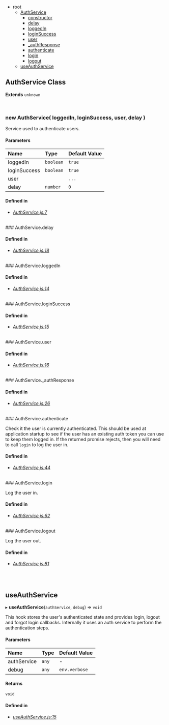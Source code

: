 - root
  - <a href="#authservice">AuthService</a>
    - <a href="#constructor">constructor</a>
    - <a href="#delay">delay</a>
    - <a href="#loggedin">loggedIn</a>
    - <a href="#loginsuccess">loginSuccess</a>
    - <a href="#user">user</a>
    - <a href="#_authresponse">_authResponse</a>
    - <a href="#authenticate">authenticate</a>
    - <a href="#login">login</a>
    - <a href="#logout">logout</a>
  - <a href="#useauthservice">useAuthService</a>


## AuthService Class

__Extends__
`unknown`


<br/>

### new AuthService( loggedIn, loginSuccess, user, delay )

Service used to authenticate users.




#### Parameters
| Name | Type | Default Value |
| :--- | :--- | :------------ |
| loggedIn | `boolean` | `true` |
| loginSuccess | `boolean` | `true` |
| user |  | `...` |
| delay | `number` | `0` |


#### Defined in
- *[AuthService.js:7](https://github.com/soulfresh/react-website-template/tree/master/src/services/auth/AuthService.js#L7)*

<br/>### AuthService.delay


#### Defined in
- *[AuthService.js:18](https://github.com/soulfresh/react-website-template/tree/master/src/services/auth/AuthService.js#L18)*

<br/>### AuthService.loggedIn


#### Defined in
- *[AuthService.js:14](https://github.com/soulfresh/react-website-template/tree/master/src/services/auth/AuthService.js#L14)*

<br/>### AuthService.loginSuccess


#### Defined in
- *[AuthService.js:15](https://github.com/soulfresh/react-website-template/tree/master/src/services/auth/AuthService.js#L15)*

<br/>### AuthService.user


#### Defined in
- *[AuthService.js:16](https://github.com/soulfresh/react-website-template/tree/master/src/services/auth/AuthService.js#L16)*

<br/>### AuthService._authResponse








#### Defined in
- *[AuthService.js:26](https://github.com/soulfresh/react-website-template/tree/master/src/services/auth/AuthService.js#L26)*

<br/>### AuthService.authenticate


Check it the user is currently authenticated.
This should be used at application startup to see
if the user has an existing auth token you can use
to keep them logged in. If the returned promise
rejects, then you will need to call `login` to
log the user in.






#### Defined in
- *[AuthService.js:44](https://github.com/soulfresh/react-website-template/tree/master/src/services/auth/AuthService.js#L44)*

<br/>### AuthService.login


Log the user in.






#### Defined in
- *[AuthService.js:62](https://github.com/soulfresh/react-website-template/tree/master/src/services/auth/AuthService.js#L62)*

<br/>### AuthService.logout


Log the user out.






#### Defined in
- *[AuthService.js:81](https://github.com/soulfresh/react-website-template/tree/master/src/services/auth/AuthService.js#L81)*

<br/><br/>
## useAuthService

  ▸ **useAuthService**(`authService`, `debug`) => `void`

This hook stores the user's authenticated state and provides
login, logout and forgot login callbacks. Internally it uses
an auth service to perform the authentication steps.




#### Parameters
| Name | Type | Default Value |
| :--- | :--- | :------------ |
| authService | `any` | *-* |
| debug | `any` | `env.verbose` |


#### Returns
`void` 


#### Defined in
- *[useAuthService.js:15](https://github.com/soulfresh/react-website-template/tree/master/src/services/auth/useAuthService.js#L15)*

<br/>

